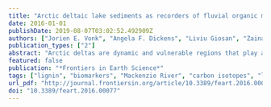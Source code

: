 ```yaml
---
title: "Arctic deltaic lake sediments as recorders of fluvial organic matter deposition"
date: 2016-01-01
publishDate: 2019-08-07T03:02:52.492909Z
authors: ["Jorien E. Vonk", "Angela F. Dickens", "Liviu Giosan", "Zainab A. Hussain", "Bokyung Kim", "Samuel C. Zipper", "Robert M. Holmes", "Daniel B. Montlucon", "Valier Galy", "Timothy I. Eglinton"]
publication_types: ["2"]
abstract: "Arctic deltas are dynamic and vulnerable regions that play a key role in land-ocean interactions and the global carbon cycle. Delta lakes may provide valuable historical records of the quality and quantity of fluvial fluxes, parameters that are challenging to investigate in these remote regions. Here we study lakes from across the Mackenzie Delta, Arctic Canada, that receive fluvial sediments from the Mackenzie River when spring flood water levels rise above natural levees. We compare downcore lake sediments with suspended sediments collected during the spring flood, using bulk (% organic carbon, % total nitrogen, δ13C, Δ14C) and molecular organic geochemistry (lignin, leaf waxes). High-resolution age models (137Cs, 210Pb) of downcore lake sediment records (n = 11) along with lamina counting on high-resolution radiographs show sediment deposition frequencies ranging between annually to every 15 years. Down-core geochemical variability in a representative delta lake sediment core is consistent with historical variability in spring flood hydrology (variability in peak discharge, ice jamming, peak water levels). Comparison with earlier published Mackenzie River depth profiles shows that (i) lake sediments reflect the riverine surface suspended load, and (ii) hydrodynamic sorting patterns related to spring flood characteristics are reflected in the lake sediments. Bulk and molecular geochemistry of suspended particulate matter from the spring flood peak and lake sediments are relatively similar showing a mixture of modern higher-plant derived material, older terrestrial permafrost material, and old rock-derived material. This suggests that deltaic lake sedimentary records hold great promise as recorders of past (century-scale) riverine fluxes and may prove instrumental in shedding light on past behavior of arctic rivers, as well as how they respond to a changing climate."
featured: false
publication: "*Frontiers in Earth Science*"
tags: ["lignin", "biomarkers", "Mackenzie River", "carbon isotopes", "lake sediments", "woman author"]
url_pdf: "http://journal.frontiersin.org/article/10.3389/feart.2016.00077/full?&utm_source=Email_to_authors_&utm_medium=Email&utm_content=T1_11.5e1_author&utm_campaign=Email_publication&field=&journalName=Frontiers_in_Earth_Science&id=210755"
doi: "10.3389/feart.2016.00077"
---
```


